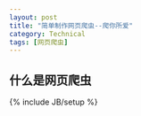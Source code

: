 ```yaml
---
layout: post
title: "简单制作网页爬虫--爬你所爱"
category: Technical
tags: [网页爬虫]
---
```


## 什么是网页爬虫


{% include JB/setup %}
